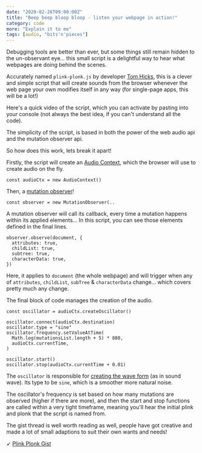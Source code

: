 ```yaml
---
date: "2020-02-26T09:00:00Z"
title: "Beep beep bloop bloop - listen your webpage in action!"
category: code
more: "Explain it to me"
tags: [audio, "bits'n'pieces"]
---
```


Debugging tools are better than ever, but some things still remain hidden to the un-observant eye... this small script is a delightful way to hear what webpages are doing behind the scenes.

Accurately named `plink-plonk.js` by developer [Tom Hicks](http://tomhicks.github.io), this is a clever and simple script that will create sounds from the browser whenever the web page your own modifies itself in any way (for single-page apps, this will be a lot!)

Here's a quick video of the script, which you can activate by pasting into your console (not always the best idea, if you can't understand all the code).

The simplicity of the script, is based in both the power of the web audio api and the mutation observer api.

So how does this work, lets break it apart!

<!--more-->

Firstly, the script will create an [Audio Context](https://developer.mozilla.org/en-US/docs/Web/API/Web_Audio_API), which the browser will use to create audio on the fly.

```
const audioCtx = new AudioContext()
```

Then, a [mutation observer](https://developer.mozilla.org/en-US/docs/Web/API/MutationObserver)!

```
const observer = new MutationObserver(..
```

A mutation observer will call its callback, every time a mutation happens within its applied elements... In this script, you can see those elements defined in the final lines.


```
observer.observe(document, {
  attributes: true,
  childList: true,
  subtree: true,
  characterData: true,
}) 
```

Here, it applies to `document` (the whole webpage) and will trigger when any of `attributes`, `childList`, `subTree` & `characterData` change... which covers pretty much any change.

The final block of code manages the creation of the audio.

```
const oscillator = audioCtx.createOscillator()

oscillator.connect(audioCtx.destination)
oscillator.type = "sine"
oscillator.frequency.setValueAtTime(
  Math.log(mutationsList.length + 5) * 880,
  audioCtx.currentTime,
)

oscillator.start()
oscillator.stop(audioCtx.currentTime + 0.01)
```

The `oscillator` is responsible for [creating the wave form](https://developer.mozilla.org/en-US/docs/Web/API/OscillatorNode) (as in sound wave). Its type to be `sine`, which is a smoother more natural noise.

The oscillator's frequency is set based on how many mutations are observed (higher if there are more), and then the start and stop functions are called within a very tight timeframe, meaning you'll hear the initial plink and plonk that the script is named from.

The gist thread is well worth reading as well, people have got creative and made a lot of small adaptions to suit their own wants and needs!

➶ [Plink Plonk Gist](https://gist.github.com/tomhicks/6cb5e827723c4eaef638bf9f7686d2d8)